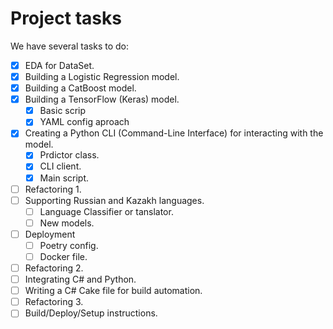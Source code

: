 # Project tasks

We have several tasks to do:

- [x] EDA for DataSet.
- [x] Building a Logistic Regression model.
- [x] Building a CatBoost model.
- [x] Building a TensorFlow (Keras) model.
    - [x] Basic scrip
    - [x] YAML config aproach
- [x] Creating a Python CLI (Command-Line Interface) for interacting with the model.
    - [X] Prdictor class.
    - [x] CLI client.
    - [x] Main script.
- [ ] Refactoring 1.
- [ ] Supporting Russian and Kazakh languages.
    - [ ] Language Classifier or tanslator.
    - [ ] New models.
- [ ] Deployment
    - [ ] Poetry config.
    - [ ] Docker file.
- [ ] Refactoring 2.
- [ ] Integrating C# and Python.
- [ ] Writing a C# Cake file for build automation.
- [ ] Refactoring 3.
- [ ] Build/Deploy/Setup instructions.

